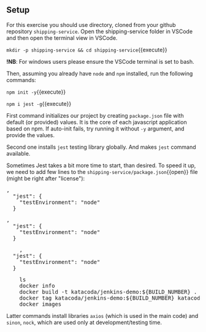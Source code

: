 ## Setup

For this exercise you should use directory, cloned from your github repository `shipping-service`. Open the shipping-service folder in VSCode and then open the terminal view in VSCode.

`mkdir -p shipping-service && cd shipping-service`{{execute}}

**!NB**: For windows users please ensure the VSCode terminal is set to bash.
  
Then, assuming you already have `node` and `npm` installed, run the following commands:

`npm init -y`{{execute}}

`npm i jest -g`{{execute}}

First command initializes our project by creating `package.json` file with default (or provided) values. It is the core of each javascript application based on npm. If auto-init fails, try running it without `-y` argument, and provide the values.

Second one installs `jest` testing library globally. And makes `jest` command available.

Sometimes Jest takes a bit more time to start, than desired. To speed it up, we need to add few lines to the `shipping-service/package.json`{{open}} file (might be right after "license"):

<pre class="file hljs nginx" data-target="clipboard">
,
  "jest": {
    "testEnvironment": "node"
  }
</pre>


<pre class="file hljs json" data-target="clipboard">
,
  "jest": {
    "testEnvironment": "node"
  }
</pre>
<pre class="file" data-filename="shipping-service/package.json" data-target="append">
    ,
  "jest": {
    "testEnvironment": "node"
  }
</pre>


<pre class="file hljs nginx" data-target="clipboard">
    ls
    docker info
    docker build -t katacoda/jenkins-demo:${BUILD_NUMBER} .
    docker tag katacoda/jenkins-demo:${BUILD_NUMBER} katacoda/jenkins-demo:latest
    docker images
</pre>
Latter commands install libraries `axios` (which is used in the main code) and `sinon`, `nock`, which are used only at development/testing time.